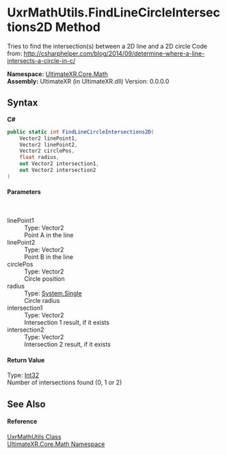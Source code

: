 # UxrMathUtils.FindLineCircleIntersections2D Method 
 

Tries to find the intersection(s) between a 2D line and a 2D circle Code from: http://csharphelper.com/blog/2014/09/determine-where-a-line-intersects-a-circle-in-c/

**Namespace:**&nbsp;<a href="N_UltimateXR_Core_Math">UltimateXR.Core.Math</a><br />**Assembly:**&nbsp;UltimateXR (in UltimateXR.dll) Version: 0.0.0.0

## Syntax

**C#**<br />
``` C#
public static int FindLineCircleIntersections2D(
	Vector2 linePoint1,
	Vector2 linePoint2,
	Vector2 circlePos,
	float radius,
	out Vector2 intersection1,
	out Vector2 intersection2
)
```


#### Parameters
&nbsp;<dl><dt>linePoint1</dt><dd>Type: Vector2<br />Point A in the line</dd><dt>linePoint2</dt><dd>Type: Vector2<br />Point B in the line</dd><dt>circlePos</dt><dd>Type: Vector2<br />Circle position</dd><dt>radius</dt><dd>Type: <a href="https://docs.microsoft.com/dotnet/api/system.single" target="_blank" rel="noopener noreferrer">System.Single</a><br />Circle radius</dd><dt>intersection1</dt><dd>Type: Vector2<br />Intersection 1 result, if it exists</dd><dt>intersection2</dt><dd>Type: Vector2<br />Intersection 2 result, if it exists</dd></dl>

#### Return Value
Type: <a href="https://docs.microsoft.com/dotnet/api/system.int32" target="_blank" rel="noopener noreferrer">Int32</a><br />Number of intersections found (0, 1 or 2)

## See Also


#### Reference
<a href="T_UltimateXR_Core_Math_UxrMathUtils">UxrMathUtils Class</a><br /><a href="N_UltimateXR_Core_Math">UltimateXR.Core.Math Namespace</a><br />